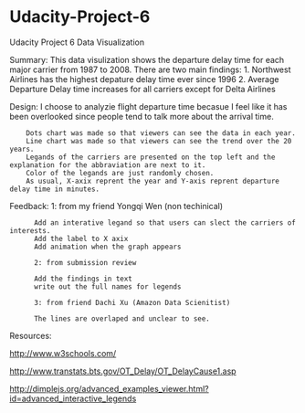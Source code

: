 # Udacity-Project-6
Udacity Project 6 Data Visualization

Summary: This data visulization shows the departure delay time for each major carrier from 1987 to 2008.
         There are two main findings:
         1. Northwest Airlines has the highest depature delay time ever since 1996
         2. Average Departure Delay time increases for all carriers except for Delta Airlines

Design: I choose to analyzie flight departure time becasue I feel like it has been overlooked since people tend to talk more about the arrival time. 

        Dots chart was made so that viewers can see the data in each year.
        Line chart was made so that viewers can see the trend over the 20 years.
        Legands of the carriers are presented on the top left and the explanation for the abbraviation are next to it.
        Color of the legands are just randomly chosen. 
        As usual, X-axix reprent the year and Y-axis reprent departure delay time in minutes.
        
Feedback: 
          1: from my friend Yongqi Wen (non techinical)
          
          Add an interative legand so that users can slect the carriers of interests.
          Add the label to X axix
          Add animation when the graph appears
          
          2: from submission review
          
          Add the findings in text
          write out the full names for legends
          
          3: from friend Dachi Xu (Amazon Data Scienitist)
          
          The lines are overlaped and unclear to see.
          
          

Resources:

http://www.w3schools.com/

http://www.transtats.bts.gov/OT_Delay/OT_DelayCause1.asp

http://dimplejs.org/advanced_examples_viewer.html?id=advanced_interactive_legends
